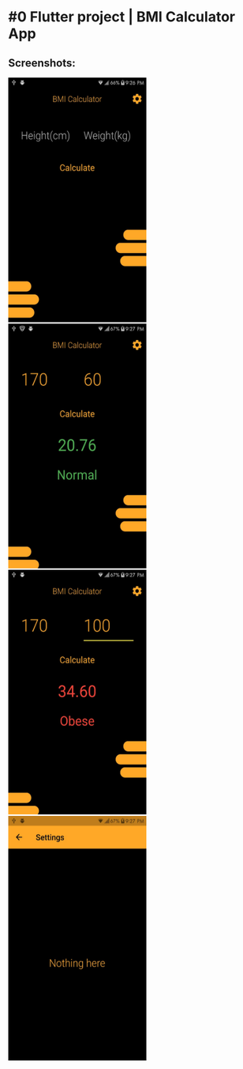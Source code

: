 # \#0 Flutter project | BMI Calculator App

## Screenshots:

<img src="imgs/bmi_1.jpeg" width="280" height="495" display="inline"> 
<img src="imgs/bmi_2.jpeg" width="280" height="495" display="inline"> 
<img src="imgs/bmi_3.jpeg" width="280" height="495" display="inline"> 
<img src="imgs/bmi_4.jpeg" width="280" height="495" display="inline"> 
